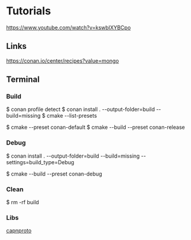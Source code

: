 # Tutorials

https://www.youtube.com/watch?v=kswbIXYBCpo

## Links

https://conan.io/center/recipes?value=mongo

## Terminal

### Build

$ conan profile detect
$ conan install . --output-folder=build --build=missing
$ cmake --list-presets

$ cmake --preset conan-default
$ cmake --build --preset conan-release

### Debug

$ conan install . --output-folder=build --build=missing --settings=build_type=Debug

$ cmake --build --preset conan-debug

### Clean

$ rm -rf build

### Libs

[capnproto](https://conan.io/center/recipes/capnproto?version=1.0.2)

